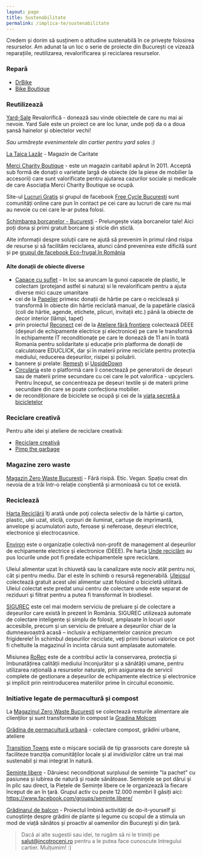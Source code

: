 ```yaml
---
layout: page
title: Sustenabilitate
permalink: /implica-te/sustenabilitate
---
```


Credem și dorim să susținem o atitudine sustenabilă în ce privește folosirea resurselor. Am adunat la un loc o serie de proiecte din București ce vizează reparațiile, reutilizarea, revalorificarea și reciclarea resurselor.

### Repară

- [DrBike](http://www.drbike.ro/reparatii-biciclete-ro.html)
- [Bike Boutique](https://btq.ro/service.html)

### Reutilizează

[Yard-Sale](https://www.facebook.com/TheFirstYardSale/) Revalorifică - donează sau vinde obiectele de care nu mai ai nevoie. Yard Sale este un proiect ce are loc lunar, unde poți da o a doua șansă hainelor și obiectelor vechi!

*Sau urmărește evenimentele din cartier pentru yard sales :)*

[La Taica Lazăr](https://www.facebook.com/lataicalazar) - Magazin de Caritate

[Merci Charity Boutique](http://mercicharity.ro) - este un magazin caritabil apărut în 2011. Acceptă sub formă de donații o varietate largă de obiecte (de la piese de mobilier la accesorii) care sunt valorificate pentru ajutarea cazurilor sociale și medicale de care Asociația Merci Charity Boutique se ocupă.

Site-ul [Lucruri Gratis](http://lucrurigratis.ro/) și grupul de facebook [Free Cycle București](https://www.facebook.com/groups/325116167547550/) sunt comunități online care pun în contact pe cei care au lucruri de care nu mai au nevoie cu cei care le-ar putea folosi.

[Schimbarea borcanelor - București](https://www.facebook.com/groups/schimbarea.borcanelor.bucuresti) - Prelungește viața borcanelor tale! Aici poți dona și primi gratuit borcane și sticle din sticlă.

Alte informații despre soluții care ne ajută să prevenim în primul rând risipa de resurse și să facilităm reciclarea, atunci când prevenirea este dificilă sunt și pe [grupul de facebook Eco-frugal în România](https://www.facebook.com/groups/113214019349919)

#### Alte donații de obiecte diverse   

- [Capace cu suflet](https://www.facebook.com/capacecusuflet) - In loc sa aruncam la gunoi capacele de plastic, le colectam (protejand astfel si natura) si le revalorificam pentru a ajuta diverse mici cauze umanitare
- cei de la [Papelier](https://www.facebook.com/atelierpapelier/) primesc donații de hârtie pe care o reciclează și transformă în obiecte din hârtie reciclată manual, de la papetărie clasică (coli de hârtie, agende, etichete, plicuri, invitații etc.) până la obiecte de decor interior (lămpi, tapet)
- prin proiectul [Reconect](https://www.reconect.ro/) cei de la [Ateliere fără frontiere](http://www.atelierefarafrontiere.ro/reconect) colectează DEEE (deșeuri de echipamente electrice și electronice) pe care le transformă în echipamente IT reconditionațe pe care le donează de 11 ani în toată Romania pentru solidaritate și educație prin platforma de donații de calculatoare EDUCLICK, dar și în materii prime reciclate pentru protecția mediului, reducerea deșeurilor, risipei și poluării.
- bannere și prelate: [Remesh](https://www.facebook.com/remesh.socialware/) și [UpsideDown](https://www.facebook.com/upsidedownro/)
- [Circularia](https://www.facebook.com/circularia.ro/?hc_ref=SEARCH) este o platformă care îi conectează pe generatorii de deșeuri sau de materii prime secundare cu cei care le pot valorifica - upcyclers. Pentru început, se concentreaza pe deșeuri textile și de materii prime secundare din care se poate confecționa mobilier.
- de recondiționare de biciclete se ocupă și cei de la [viața secretă a bicicletelor](https://www.facebook.com/viatasecretaabicicletelor/?hc_location=ufi)

### Reciclare creativă

Pentru alte idei și ateliere de reciclare creativă:
- [Reciclare creativă](https://www.facebook.com/ReciclareCreativa.ro/)
- [Pimp the garbage](https://www.facebook.com/pimpthegarbage/)

### Magazine zero waste

[Magazin Zero Waste București](https://www.facebook.com/magazin.zerowaste) - Fără risipă. Etic. Vegan. Spațiu creat din nevoia de a trăi într-o relație conștientă și armonioasă cu tot ce există.

### Reciclează

[Harta Reciclării](https://www.hartareciclarii.ro) îţi arată unde poţi colecta selectiv de la hârtie şi carton, plastic, ulei uzat, sticlă, corpuri de iluminat, cartuşe de imprimantă, anvelope şi acumulatori auto, feroase şi neferoase, deşeuri electrice, electronice şi electrocasnice.

[Environ](https://www.environ.ro) este o organizație colectivă non-profit de management al deșeurilor de echipamente electrice și electronice (DEEE). Pe harta [Unde reciclăm](https://undereciclam.ro/) au pus locurile unde pot fi predate echipamentele spre reciclare.

Uleiul alimentar uzat în chiuvetă sau la canalizare este nociv atât pentru noi, cât și pentru mediu. Dar el este în schimb o resursă regenerabilă. [Uleiosul](http://uleiosul.com/) colectează gratuit acest ulei alimentar uzat folosind o bicicletă utilitară. Uleiul colectat este predat unui centru de colectare unde este separat de reziduuri şi filtrat pentru a putea fi transformat în biodiesel.

[SIGUREC](http://www.sigurec.ro/) este cel mai modern serviciu de preluare și de colectare a deșeurilor care există în prezent în România. SIGUREC utilizează automate de colectare inteligente și simplu de folosit, amplasate în locuri ușor accesibile, precum și un serviciu de preluare a deșeurilor chiar de la dumneavoastră acasă – inclusiv a echipamentelor casnice precum frigiderele! În schimbul deșeurilor reciclate, veți primi bonuri valorice ce pot fi cheltuite la magazinul în incinta căruia sunt amplasate automatele.

Misiunea [RoRec](https://www.facebook.com/pg/AsociatiaRoRec/about/?ref=page_internal) este de a contribui activ la conservarea, protecția și îmbunatățirea calității mediului înconjurător și a sănătății umane, pentru utilizarea rațională a resurselor naturale, prin asigurarea de servicii complete de gestionare a deșeurilor de echipamente electrice și electronice și implicit prin reintroducerea materiilor prime în circuitul economic.

### Initiative legate de permacultură și compost

La [Magazinul Zero Waste București](https://www.facebook.com/magazin.zerowaste) se colectează resturile alimentare ale clienților și sunt transformate în compost la [Gradina Molcom](https://www.facebook.com/Molcom.ro/)

[Grădina de permacultură urbană](https://www.facebook.com/GradinaDinGuraSiriului/) - colectare compost, grădini urbane, ateliere

[Transition Towns](https://www.facebook.com/InTranzitie/) este o mișcare socială de tip grassroots care dorește să faciliteze tranziția comunităților locale și al invidivizilor către un trai mai sustenabil și mai integrat în natură.

[Semințe libere](https://www.facebook.com/semintelibere/) - Dăruiesc necondiționat surplusul de semințe "la pachet" cu pasiunea și iubirea de natură și roade sănătoase. Semințele se pot dărui și în plic sau direct, la Piețele de Semințe libere ce le organizează la fiecare început de an în țară. Grupul activ cu peste 12.000 membri îl găsiți aici: https://www.facebook.com/groups/seminte.libere/

[Grădinarul de balcon](http://www.gradinaruldebalcon.ro/) - Proiectul îmbină activități de do-it-yourself și cunoștințe despre grădini de plante și legume cu scopul de a stimula un mod de viață sănătos și proactiv al oamenilor din București și din țară.

> Dacă ai alte sugestii sau idei, te rugăm să ni le trimiți pe salut@incotroceni.ro pentru a le putea face cunoscute întregului cartier. Mulțumim! :)  
